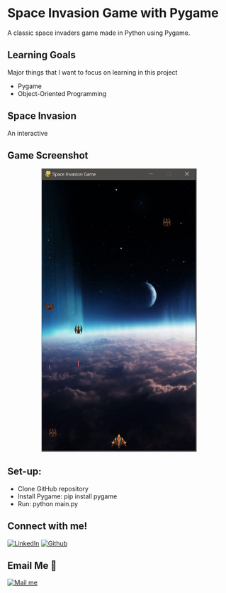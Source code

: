 # Space Invasion Game with Pygame
A classic space invaders game made in Python using Pygame.

## Learning Goals
Major things that I want to focus on learning in this project
- Pygame 
- Object-Oriented Programming

## Space Invasion
An interactive

## Game Screenshot

<p align="center">
  <img src="https://github.com/thaimynguyen/Space_Invasion_Pygame/blob/main/2021-09-15%2020_22_18-main.py%20-%20Space_Battle_Pygame.png" width="350">
</p>

## Set-up:
- Clone GitHub repository
- Install Pygame: pip install pygame
- Run: python main.py

## Connect with me!

[<img target="_blank" src="https://img.icons8.com/bubbles/100/000000/linkedin.png" title="LinkedIn">](https://www.linkedin.com/in/thaimynguyen/)  [<img target="_blank" src="https://img.icons8.com/bubbles/100/000000/github.png" title="Github">](https://github.com/thaimynguyen)

## Email Me :e-mail:
[<img target="_blank" src="https://img.icons8.com/bubbles/100/000000/secured-letter.png" title="Mail me">](mailto:thaimynguyen@gmail.com)
